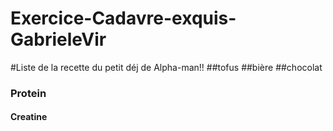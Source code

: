 # Exercice-Cadavre-exquis-GabrieleVir
#Liste de la recette du petit déj de Alpha-man!!
##tofus
##bière
##chocolat
### Protein
#### Creatine
